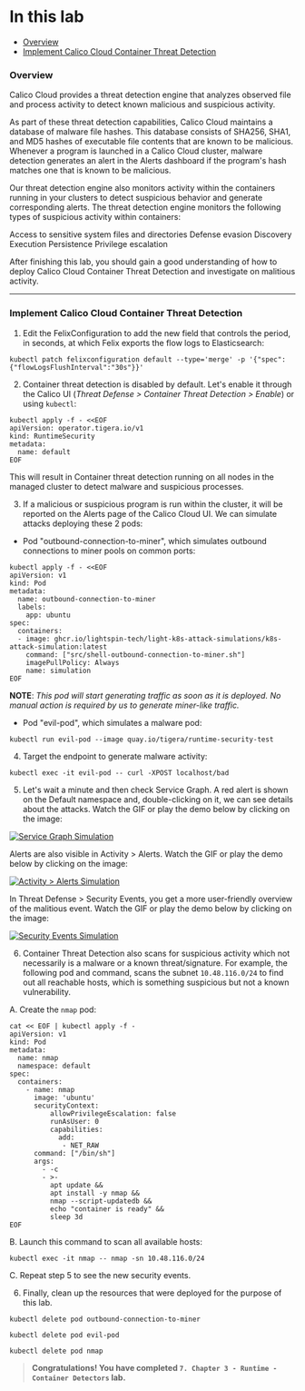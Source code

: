 # In this lab

* [Overview](https://github.com/tigera-cs/Kubernetes-and-Container-Security-Instructor-Led-Workshop/blob/main/7.%20Chapter%203%20-%20Runtime%20-%20Container%20Detectors/container_detectors.md#overview)
* [Implement Calico Cloud Container Threat Detection](https://github.com/tigera-cs/Kubernetes-and-Container-Security-Instructor-Led-Workshop/blob/main/7.%20Chapter%203%20-%20Runtime%20-%20Container%20Detectors/container_detectors.md#implement-calico-cloud-container-threat-detection)



### Overview

Calico Cloud provides a threat detection engine that analyzes observed file and process activity to detect known malicious and suspicious activity.

As part of these threat detection capabilities, Calico Cloud maintains a database of malware file hashes. This database consists of SHA256, SHA1, and MD5 hashes of executable file contents that are known to be malicious. Whenever a program is launched in a Calico Cloud cluster, malware detection generates an alert in the Alerts dashboard if the program's hash matches one that is known to be malicious.

Our threat detection engine also monitors activity within the containers running in your clusters to detect suspicious behavior and generate corresponding alerts. The threat detection engine monitors the following types of suspicious activity within containers:

Access to sensitive system files and directories
Defense evasion
Discovery
Execution
Persistence
Privilege escalation


After finishing this lab, you should gain a good understanding of how to deploy Calico Cloud Container Threat Detection and investigate on malitious activity.

______________________________________________________________________________________________________________________________________________________________________

### Implement Calico Cloud Container Threat Detection

1. Edit the FelixConfiguration to add the new field that controls the period, in seconds, at which Felix exports the flow logs to Elasticsearch:
 
```
kubectl patch felixconfiguration default --type='merge' -p '{"spec":{"flowLogsFlushInterval":"30s"}}'
```

2. Container threat detection is disabled by default. Let's enable it through the Calico UI (*Threat Defense > Container Threat Detection > Enable*) or using `kubectl`:

```
kubectl apply -f - <<EOF
apiVersion: operator.tigera.io/v1
kind: RuntimeSecurity
metadata:
  name: default
EOF
```

This will result in Container threat detection running on all nodes in the managed cluster to detect malware and suspicious processes.


3. If a malicious or suspicious program is run within the cluster, it will be reported on the Alerts page of the Calico Cloud UI. We can simulate attacks deploying these 2 pods:

- Pod "outbound-connection-to-miner", which simulates outbound connections to miner pools on common ports:

```
kubectl apply -f - <<EOF
apiVersion: v1
kind: Pod
metadata:
  name: outbound-connection-to-miner
  labels:
    app: ubuntu
spec:
  containers:
  - image: ghcr.io/lightspin-tech/light-k8s-attack-simulations/k8s-attack-simulation:latest
    command: ["src/shell-outbound-connection-to-miner.sh"]
    imagePullPolicy: Always
    name: simulation
EOF
```

**NOTE**: *This pod will start generating traffic as soon as it is deployed. No manual action is required by us to generate miner-like traffic.*

- Pod "evil-pod", which simulates a malware pod:

```
kubectl run evil-pod --image quay.io/tigera/runtime-security-test
```

4. Target the endpoint to generate malware activity:

```
kubectl exec -it evil-pod -- curl -XPOST localhost/bad
```
5. Let's wait a minute and then check Service Graph. A red alert is shown on the Default namespace and, double-clicking on it, we can see details about the attacks. Watch the GIF or play the demo below by clicking on the image:

[![Service Graph Simulation](https://github.com/tigera-cs/Kubernetes-and-Container-Security-Instructor-Led-Workshop/blob/main/7.%20Chapter%203%20-%20Runtime%20-%20Container%20Detectors/img/CTD_Service_Graph.gif)](https://app.arcade.software/share/CD8sOEot4tj3bZXUzsVd)

Alerts are also visible in Activity > Alerts. Watch the GIF or play the demo below by clicking on the image:

[![Activity > Alerts Simulation](https://github.com/tigera-cs/Kubernetes-and-Container-Security-Instructor-Led-Workshop/blob/main/7.%20Chapter%203%20-%20Runtime%20-%20Container%20Detectors/img/CTD_Alerts.gif)](https://app.arcade.software/share/6mmVE7eGn48uBzffAom6)

In Threat Defense > Security Events, you get a more user-friendly overview of the malitious event. Watch the GIF or play the demo below by clicking on the image:

[![Security Events Simulation](https://github.com/tigera-cs/Kubernetes-and-Container-Security-Instructor-Led-Workshop/blob/main/7.%20Chapter%203%20-%20Runtime%20-%20Container%20Detectors/img/CTD_Security_events.gif)](https://app.arcade.software/share/Eeg8MUG9Xzb8YKQldTtu)

6. Container Threat Detection also scans for suspicious activity which not necessarily is a malware or a known threat/signature. For example, the following pod and command, scans the subnet `10.48.116.0/24` to find out all reachable hosts, which is something suspicious but not a known vulnerability.

A. Create the `nmap` pod:
```
cat << EOF | kubectl apply -f -
apiVersion: v1
kind: Pod
metadata:
  name: nmap
  namespace: default
spec:
  containers:
    - name: nmap
      image: 'ubuntu'
      securityContext:
          allowPrivilegeEscalation: false
          runAsUser: 0
          capabilities:
            add:
             - NET_RAW
      command: ["/bin/sh"]
      args:
        - -c
        - >-
          apt update &&
          apt install -y nmap &&
          nmap --script-updatedb &&
          echo "container is ready" &&
          sleep 3d
EOF
```

B. Launch this command to scan all available hosts:

```
kubectl exec -it nmap -- nmap -sn 10.48.116.0/24
```

C. Repeat step 5 to see the new security events.

6. Finally, clean up the resources that were deployed for the purpose of this lab.

```
kubectl delete pod outbound-connection-to-miner
```

```
kubectl delete pod evil-pod
```

```
kubectl delete pod nmap
```

> **Congratulations! You have completed `7. Chapter 3 - Runtime - Container Detectors` lab.**
